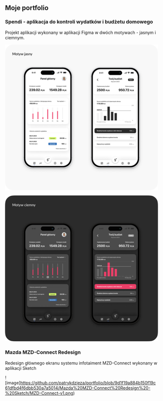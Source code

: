 ## Moje portfolio

### Spendi - aplikacja do kontroli wydatków i budżetu domowego ###

Projekt aplikacji wykonany w aplikacji Figma w dwóch motywach - jasnym i ciemnym.


![image](https://github.com/patrykdzieza/portfolio/blob/47bb2d65035e0bb721e44075890ad403056e7f43/Spendi/Light-theme.png)


![image](https://github.com/patrykdzieza/portfolio/blob/ebf4d47176b4aa040e31e5e92fcf47f256d320e0/Spendi/dark-theme.png)

### Mazda MZD-Connect Redesign

Redesign głównego ekranu systemu infotaiment MZD-Connect wykonany w aplikacji Sketch

![image]https://github.com/patrykdzieza/portfolio/blob/9d1f19a884b150f19c61dfbd4f6dbb530a7a5014/Mazda%20MZD-Connect%20Redesign%20-%20Sketch/MZD-Connect-v1.png)

